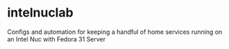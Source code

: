 # intelnuclab
Configs and automation for keeping a handful of home services running on an Intel Nuc with Fedora 31 Server
